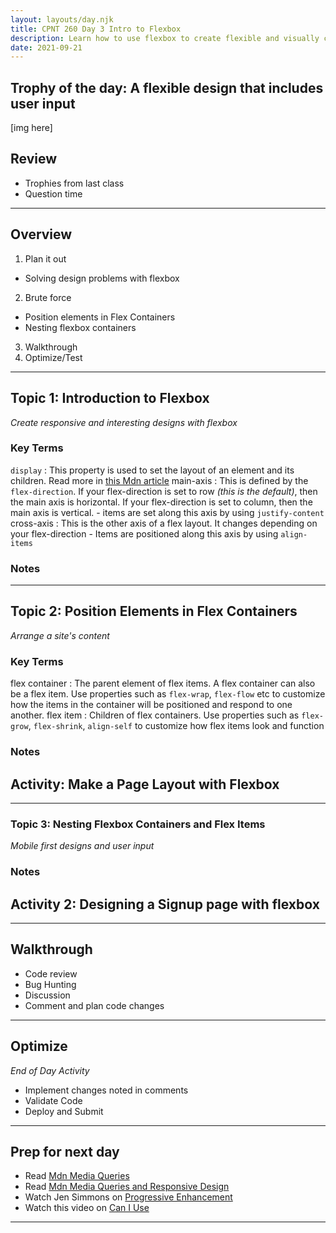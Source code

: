 ```yaml
---
layout: layouts/day.njk
title: CPNT 260 Day 3 Intro to Flexbox
description: Learn how to use flexbox to create flexible and visually complex webite layouts. For html we will introduce forms for user input.
date: 2021-09-21
---
```

## Trophy of the day: A flexible design that includes user input
[img here]

## Review
- Trophies from last class
- Question time

---
## Overview
1. Plan it out
  - Solving design problems with flexbox
2. Brute force
  - Position elements in Flex Containers
  - Nesting flexbox containers
3. Walkthrough
4. Optimize/Test

---
## Topic 1: Introduction to Flexbox
_Create responsive and interesting designs with flexbox_

### Key Terms
`display`
  : This property is used to set the layout of an element and its children. Read more in [this Mdn article](https://developer.mozilla.org/en-US/docs/Web/CSS/display)
main-axis
  : This is defined by the `flex-direction`. If your flex-direction is set to row _(this is the default)_, then the main axis is horizontal. If your flex-direction is set to column, then the main axis is vertical.
    - items are set along this axis by using `justify-content`
cross-axis
  : This is the other axis of a flex layout. It changes depending on your flex-direction
    - Items are positioned along this axis by using `align-items`
### Notes

---
## Topic 2: Position Elements in Flex Containers
_Arrange a site's content_

### Key Terms
flex container
  : The parent element of flex items. A flex container can also be a flex item. Use properties such as `flex-wrap`, `flex-flow` etc to customize how the items in the container will be positioned and respond to one another.
flex item
  : Children of flex containers. Use properties such as `flex-grow`, `flex-shrink`, `align-self` to customize how flex items look and function

### Notes


## Activity: Make a Page Layout with Flexbox

---
### Topic 3: Nesting Flexbox Containers and Flex Items
_Mobile first designs and user input_

### Notes

## Activity 2: Designing a Signup page with flexbox

---
## Walkthrough
- Code review
- Bug Hunting
- Discussion
- Comment and plan code changes

---
## Optimize
_End of Day Activity_
- Implement changes noted in comments
- Validate Code
- Deploy and Submit

---
## Prep for next day
- Read [Mdn Media Queries](https://developer.mozilla.org/en-US/docs/Web/CSS/Media_Queries/Using_media_queries)
- Read [Mdn Media Queries and Responsive Design](https://developer.mozilla.org/en-US/docs/Learn/CSS/CSS_layout/rwd_skills)
- Watch Jen Simmons on [Progressive Enhancement](https://www.youtube.com/watch?v=u00FY9vADfQ)
- Watch this video on [Can I Use](https://www.youtube.com/watch?v=WM_cKHH7bZ0)

---
